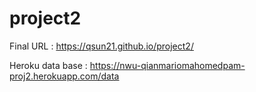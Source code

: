 # project2
Final URL : https://qsun21.github.io/project2/

Heroku data base : https://nwu-qianmariomahomedpam-proj2.herokuapp.com/data
